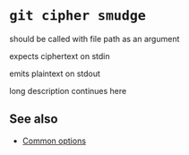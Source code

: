 # `git cipher smudge`

should be called with file path as an argument

expects ciphertext on stdin

emits plaintext on stdout

long description continues here

## See also

- [Common options](common-options.md)
